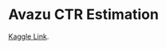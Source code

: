 # Avazu CTR Estimation

[Kaggle Link](https://www.kaggle.com/competitions/avazu-ctr-prediction/overview).
